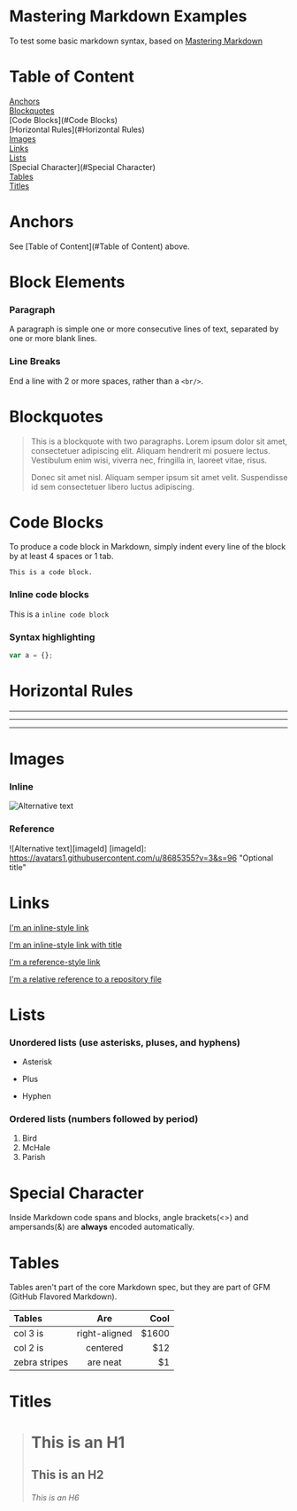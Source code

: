 # Mastering Markdown Examples
To test some basic markdown syntax, based on [Mastering Markdown](https://www.gitbook.com/book/roachhd/master-markdown/details)


# <a name="Table of Content"></a> Table of Content
[Anchors](#Anchors)  
[Blockquotes](#Blockquotes)  
[Code Blocks](#Code Blocks)  
[Horizontal Rules](#Horizontal Rules)  
[Images](#Images)  
[Links](#Links)  
[Lists](#Lists)  
[Special Character](#Special Character)  
[Tables](#Tables)  
[Titles](#Titles)


# <a name="Anchors"></a> Anchors
See [Table of Content](#Table of Content) above.


# <a name="Block Elements"></a> Block Elements
### Paragraph
A paragraph is simple one or more consecutive lines of text, separated by one or more blank lines.

### Line Breaks
End a line with 2 or more spaces, rather than a `<br/>`.


# <a name="Blockquotes"></a> Blockquotes
> This is a blockquote with two paragraphs. Lorem ipsum dolor sit amet,
> consectetuer adipiscing elit. Aliquam hendrerit mi posuere lectus.
> Vestibulum enim wisi, viverra nec, fringilla in, laoreet vitae, risus.
>
> Donec sit amet nisl. Aliquam semper ipsum sit amet velit. Suspendisse
> id sem consectetuer libero luctus adipiscing.


# <a name="Code Blocks"></a> Code Blocks
To produce a code block in Markdown, simply indent every line of the block by at least 4 spaces or 1 tab.

    This is a code block.

### Inline code blocks
This is a `inline code block`

### Syntax highlighting
```js
var a = {};
```


# <a name="Horizontal Rules"></a> Horizontal Rules
***
---
___


# <a name="Images"></a> Images
### Inline
![Alternative text](https://avatars1.githubusercontent.com/u/8685355?v=3&s=96 "Optional title")

### Reference
![Alternative text][imageId]
[imageId]: https://avatars1.githubusercontent.com/u/8685355?v=3&s=96 "Optional title"


# <a name="Links"></a> Links
[I'm an inline-style link](https://www.google.com/ncr)

[I'm an inline-style link with title](https://www.google.com/ncr "Google's Homepage")

[I'm a reference-style link][Arbitrary case-insensitive reference text]

[I'm a relative reference to a repository file](LICENSE)


# <a name="Lists"></a> Lists
### Unordered lists (use asterisks, pluses, and hyphens)
* Asterisk
+ Plus
- Hyphen

### Ordered lists (numbers followed by period)
1. Bird
2. McHale
3. Parish


# <a name="Special Character"></a> Special Character
Inside Markdown code spans and blocks, angle brackets(<>) and ampersands(&) are **always** encoded automatically.


# <a name="Tables"></a> Tables
Tables aren't part of the core Markdown spec, but they are part of GFM (GitHub Flavored Markdown).

| Tables | Are | Cool |
| :------------- |:-------------:| -----:|
| col 3 is | right-aligned | $1600 |
| col 2 is | centered | $12 |
| zebra stripes | are neat | $1 |


# <a name="Titles"></a> Titles
> # This is an H1
> ## This is an H2
> ###### This is an H6


[Arbitrary case-insensitive reference text]: https://www.perphyyoung.github.io "PerphyYoung's Homepage"
